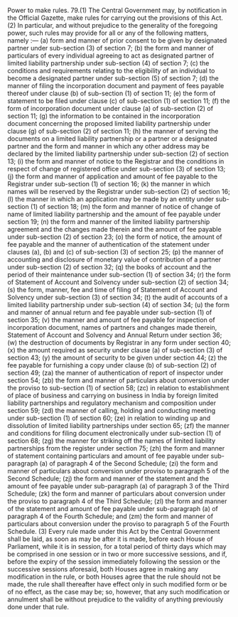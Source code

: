 Power to make rules.
79.(1) The Central Government may, by notification in the Official Gazette, make rules for carrying out the provisions of this Act.
(2) In particular, and without prejudice to the generality of the foregoing power, such rules may provide for all or any of the following matters, namely :—
(a)	 	form and manner of prior consent to be given by designated partner under sub-section (3) of section 7;
(b)	 	the form and manner of particulars of every individual agreeing to act as designated partner of limited liability partnership under sub-section (4) of section 7;
(c)	 	the conditions and requirements relating to the eligibility of an individual to become a designated partner under sub-section (5) of section 7;
(d)	 	the manner of filing the incorporation document and payment of fees payable thereof under clause (b) of sub-section (1) of section 11;
(e)	 	the form of statement to be filed under clause (c) of sub-section (1) of section 11;
(f)	 	the form of incorporation document under clause (a) of sub-section (2) of section 11;
(g)	 	the information to be contained in the incorporation document concerning the proposed limited liability partnership under clause (g) of sub-section (2) of section 11;
(h)	 	the manner of serving the documents on a limited liability partnership or a partner or a designated partner and the form and manner in which any other address may be declared by the limited liability partnership under sub-section (2) of section 13;
(i)	 	the form and manner of notice to the Registrar and the conditions in respect of change of registered office under sub-section (3) of section 13;
(j)	 	the form and manner of application and amount of fee payable to the Registrar under sub-section (1) of section 16;
(k)	 	the manner in which names will be reserved by the Registrar under sub-section (2) of section 16;
(l)	 	the manner in which an application may be made by an entity under sub-section (1) of section 18;
(m)	 	the form and manner of notice of change of name of limited liability partnership and the amount of fee payable under section 19;
(n)	 	the form and manner of the limited liability partnership agreement and the changes made therein and the amount of fee payable under sub-section (2) of section 23;
(o)	 	the form of notice, the amount of fee payable and the manner of authentication of the statement under clauses (a), (b) and (c) of sub-section (3) of section 25;
(p)	 	the manner of accounting and disclosure of monetary value of contribution of a partner under sub-section (2) of section 32;
(q)	 	the books of account and the period of their maintenance under sub-section (1) of section 34;
(r)	 	the form of Statement of Account and Solvency under sub-section (2) of section 34;
(s)	 	the form, manner, fee and time of filing of Statement of Account and Solvency under sub-section (3) of section 34;
(t)	 	the audit of accounts of a limited liability partnership under sub-section (4) of section 34;
(u)	 	the form and manner of annual return and fee payable under sub-section (1) of section 35;
(v)	 	the manner and amount of fee payable for inspection of incorporation document, names of partners and changes made therein, Statement of Account and Solvency and Annual Return under section 36;
(w)	 	the destruction of documents by Registrar in any form under section 40;
(x)	 	the amount required as security under clause (a) of sub-section (3) of section 43;
(y)	 	the amount of security to be given under section 44;
(z)	 	the fee payable for furnishing a copy under clause (b) of sub-section (2) of section 49;
(za)	 	the manner of authentication of report of inspector under section 54;
(zb)	 	the form and manner of particulars about conversion under the proviso to sub-section (1) of section 58;
(zc)	 	in relation to establishment of place of business and carrying on business in India by foreign limited liability partnerships and regulatory mechanism and composition under section 59;
(zd)	 	the manner of calling, holding and conducting meeting under sub-section (1) of section 60;
(ze)	 	in relation to winding up and dissolution of limited liability partnerships under section 65;
(zf)	 	the manner and conditions for filing document electronically under sub-section (1) of section 68;
(zg)	 	the manner for striking off the names of limited liability partnerships from the register under section 75;
(zh)	 	the form and manner of statement containing particulars and amount of fee payable under sub-paragraph (a) of paragraph 4 of the Second Schedule;
(zi)	 	the form and manner of particulars about conversion under proviso to paragraph 5 of the Second Schedule;
(zj)	 	the form and manner of the statement and the amount of fee payable under sub-paragraph (a) of paragraph 3 of the Third Schedule;
(zk)	 	the form and manner of particulars about conversion under the proviso to paragraph 4 of the Third Schedule;
(zl)	 	the form and manner of the statement and amount of fee payable under sub-paragraph (a) of paragraph 4 of the Fourth Schedule; and
(zm)	 	the form and manner of particulars about conversion under the proviso to paragraph 5 of the Fourth Schedule.
(3) Every rule made under this Act by the Central Government shall be laid, as soon as may be after it is made, before each House of Parliament, while it is in session, for a total period of thirty days which may be comprised in one session or in two or more successive sessions, and if, before the expiry of the session immediately following the session or the successive sessions aforesaid, both Houses agree in making any modification in the rule, or both Houses agree that the rule should not be made, the rule shall thereafter have effect only in such modified form or be of no effect, as the case may be; so, however, that any such modification or annulment shall be without prejudice to the validity of anything previously done under that rule.
